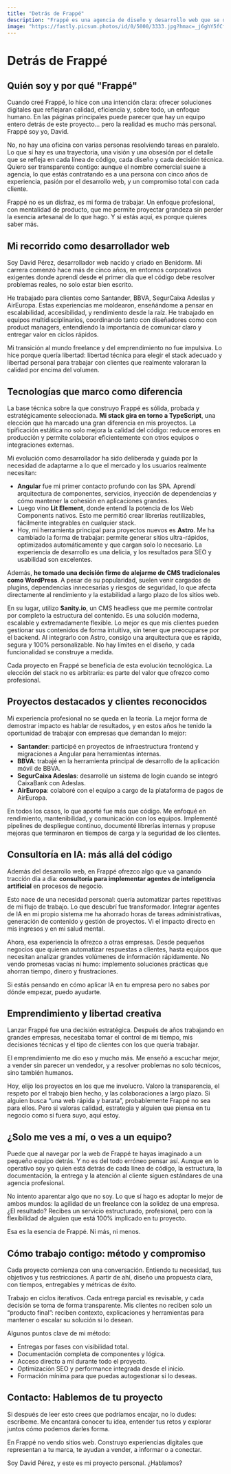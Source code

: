 ```yaml
---
title: "Detrás de Frappé"
description: "Frappé es una agencia de diseño y desarrollo web que se dedica a crear experiencias digitales únicas y atractivas."
image: "https://fastly.picsum.photos/id/0/5000/3333.jpg?hmac=_j6ghY5fCfSD6tvtcV74zXivkJSPIfR9B8w34XeQmvU"
---
```


# Detrás de Frappé

## Quién soy y por qué "Frappé"

Cuando creé Frappé, lo hice con una intención clara: ofrecer soluciones digitales que reflejaran calidad, eficiencia y, sobre todo, un enfoque humano. En las páginas principales puede parecer que hay un equipo entero detrás de este proyecto… pero la realidad es mucho más personal. Frappé soy yo, David.

No, no hay una oficina con varias personas resolviendo tareas en paralelo. Lo que sí hay es una trayectoria, una visión y una obsesión por el detalle que se refleja en cada línea de código, cada diseño y cada decisión técnica. Quiero ser transparente contigo: aunque el nombre comercial suene a agencia, lo que estás contratando es a una persona con cinco años de experiencia, pasión por el desarrollo web, y un compromiso total con cada cliente.

Frappé no es un disfraz, es mi forma de trabajar. Un enfoque profesional, con mentalidad de producto, que me permite proyectar grandeza sin perder la esencia artesanal de lo que hago. Y si estás aquí, es porque quieres saber más.

## Mi recorrido como desarrollador web

Soy David Pérez, desarrollador web nacido y criado en Benidorm. Mi carrera comenzó hace más de cinco años, en entornos corporativos exigentes donde aprendí desde el primer día que el código debe resolver problemas reales, no solo estar bien escrito.

He trabajado para clientes como Santander, BBVA, SegurCaixa Adeslas y AirEuropa. Estas experiencias me moldearon, enseñándome a pensar en escalabilidad, accesibilidad, y rendimiento desde la raíz. He trabajado en equipos multidisciplinarios, coordinando tanto con diseñadores como con product managers, entendiendo la importancia de comunicar claro y entregar valor en ciclos rápidos.

Mi transición al mundo freelance y del emprendimiento no fue impulsiva. Lo hice porque quería libertad: libertad técnica para elegir el stack adecuado y libertad personal para trabajar con clientes que realmente valoraran la calidad por encima del volumen.

## Tecnologías que marco como diferencia

La base técnica sobre la que construyo Frappé es sólida, probada y estratégicamente seleccionada. **Mi stack gira en torno a TypeScript**, una elección que ha marcado una gran diferencia en mis proyectos. La tipificación estática no solo mejora la calidad del código: reduce errores en producción y permite colaborar eficientemente con otros equipos o integraciones externas.

Mi evolución como desarrollador ha sido deliberada y guiada por la necesidad de adaptarme a lo que el mercado y los usuarios realmente necesitan:

- **Angular** fue mi primer contacto profundo con las SPA. Aprendí arquitectura de componentes, servicios, inyección de dependencias y cómo mantener la cohesión en aplicaciones grandes.
- Luego vino **Lit Element**, donde entendí la potencia de los Web Components nativos. Esto me permitió crear librerías reutilizables, fácilmente integrables en cualquier stack.
- Hoy, mi herramienta principal para proyectos nuevos es **Astro**. Me ha cambiado la forma de trabajar: permite generar sitios ultra-rápidos, optimizados automáticamente y que cargan solo lo necesario. La experiencia de desarrollo es una delicia, y los resultados para SEO y usabilidad son excelentes.

Además, **he tomado una decisión firme de alejarme de CMS tradicionales como WordPress**. A pesar de su popularidad, suelen venir cargados de plugins, dependencias innecesarias y riesgos de seguridad, lo que afecta directamente al rendimiento y la estabilidad a largo plazo de los sitios web.

En su lugar, utilizo **Sanity.io**, un CMS headless que me permite controlar por completo la estructura del contenido. Es una solución moderna, escalable y extremadamente flexible. Lo mejor es que mis clientes pueden gestionar sus contenidos de forma intuitiva, sin tener que preocuparse por el backend. Al integrarlo con Astro, consigo una arquitectura que es rápida, segura y 100% personalizable. No hay límites en el diseño, y cada funcionalidad se construye a medida.

Cada proyecto en Frappé se beneficia de esta evolución tecnológica. La elección del stack no es arbitraria: es parte del valor que ofrezco como profesional.

## Proyectos destacados y clientes reconocidos

Mi experiencia profesional no se queda en la teoría. La mejor forma de demostrar impacto es hablar de resultados, y en estos años he tenido la oportunidad de trabajar con empresas que demandan lo mejor:

- **Santander**: participé en proyectos de infraestructura frontend y migraciones a Angular para herramientas internas.
- **BBVA**: trabajé en la herramienta principal de desarrollo de la aplicación móvil de BBVA.
- **SegurCaixa Adeslas**: desarrollé un sistema de login cuando se integró CaixaBank con Adeslas.
- **AirEuropa**: colaboré con el equipo a cargo de la plataforma de pagos de AirEuropa.

En todos los casos, lo que aporté fue más que código. Me enfoqué en rendimiento, mantenibilidad, y comunicación con los equipos. Implementé pipelines de despliegue continuo, documenté librerías internas y propuse mejoras que terminaron en tiempos de carga y la seguridad de los clientes.

## Consultoría en IA: más allá del código

Además del desarrollo web, en Frappé ofrezco algo que va ganando tracción día a día: **consultoría para implementar agentes de inteligencia artificial** en procesos de negocio.

Esto nace de una necesidad personal: quería automatizar partes repetitivas de mi flujo de trabajo. Lo que descubrí fue transformador. Integrar agentes de IA en mi propio sistema me ha ahorrado horas de tareas administrativas, generación de contenido y gestión de proyectos. Vi el impacto directo en mis ingresos y en mi salud mental.

Ahora, esa experiencia la ofrezco a otras empresas. Desde pequeños negocios que quieren automatizar respuestas a clientes, hasta equipos que necesitan analizar grandes volúmenes de información rápidamente. No vendo promesas vacías ni humo: implemento soluciones prácticas que ahorran tiempo, dinero y frustraciones.

Si estás pensando en cómo aplicar IA en tu empresa pero no sabes por dónde empezar, puedo ayudarte.

## Emprendimiento y libertad creativa

Lanzar Frappé fue una decisión estratégica. Después de años trabajando en grandes empresas, necesitaba tomar el control de mi tiempo, mis decisiones técnicas y el tipo de clientes con los que quería trabajar.

El emprendimiento me dio eso y mucho más. Me enseñó a escuchar mejor, a vender sin parecer un vendedor, y a resolver problemas no solo técnicos, sino también humanos.

Hoy, elijo los proyectos en los que me involucro. Valoro la transparencia, el respeto por el trabajo bien hecho, y las colaboraciones a largo plazo. Si alguien busca “una web rápida y barata”, probablemente Frappé no sea para ellos. Pero si valoras calidad, estrategia y alguien que piensa en tu negocio como si fuera suyo, aquí estoy.

## ¿Solo me ves a mí, o ves a un equipo?

Puede que al navegar por la web de Frappé te hayas imaginado a un pequeño equipo detrás. Y no es del todo erróneo pensar así. Aunque en lo operativo soy yo quien está detrás de cada línea de código, la estructura, la documentación, la entrega y la atención al cliente siguen estándares de una agencia profesional.

No intento aparentar algo que no soy. Lo que sí hago es adoptar lo mejor de ambos mundos: la agilidad de un freelance con la solidez de una empresa. ¿El resultado? Recibes un servicio estructurado, profesional, pero con la flexibilidad de alguien que está 100% implicado en tu proyecto.

Esa es la esencia de Frappé. Ni más, ni menos.

## Cómo trabajo contigo: método y compromiso

Cada proyecto comienza con una conversación. Entiendo tu necesidad, tus objetivos y tus restricciones. A partir de ahí, diseño una propuesta clara, con tiempos, entregables y métricas de éxito.

Trabajo en ciclos iterativos. Cada entrega parcial es revisable, y cada decisión se toma de forma transparente. Mis clientes no reciben solo un “producto final”: reciben contexto, explicaciones y herramientas para mantener o escalar su solución si lo desean.

Algunos puntos clave de mi método:

- Entregas por fases con visibilidad total.
- Documentación completa de componentes y lógica.
- Acceso directo a mí durante todo el proyecto.
- Optimización SEO y performance integrada desde el inicio.
- Formación mínima para que puedas autogestionar si lo deseas.

## Contacto: Hablemos de tu proyecto

Si después de leer esto crees que podríamos encajar, no lo dudes: escríbeme. Me encantará conocer tu idea, entender tus retos y explorar juntos cómo podemos darles forma.

En Frappé no vendo sitios web. Construyo experiencias digitales que representan a tu marca, te ayudan a vender, a informar o a conectar.

Soy David Pérez, y este es mi proyecto personal. ¿Hablamos?
